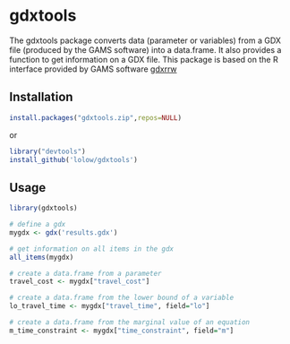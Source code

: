 # gdxtools

The gdxtools package converts data (parameter or variables) from a GDX file (produced by the GAMS software) into a data.frame. It also provides a function to get information on a GDX file. This package is based on the R interface provided by GAMS software [gdxrrw](http://support.gams.com/doku.php?id=gdxrrw:interfacing_gams_and_r)

## Installation

```R
install.packages("gdxtools.zip",repos=NULL)
```

or

```R
library("devtools")
install_github('lolow/gdxtools')
```

## Usage

```R
library(gdxtools)

# define a gdx
mygdx <- gdx('results.gdx')

# get information on all items in the gdx
all_items(mygdx)

# create a data.frame from a parameter
travel_cost <- mygdx["travel_cost"]

# create a data.frame from the lower bound of a variable
lo_travel_time <- mygdx["travel_time", field="lo"]

# create a data.frame from the marginal value of an equation
m_time_constraint <- mygdx["time_constraint", field="m"]

```
